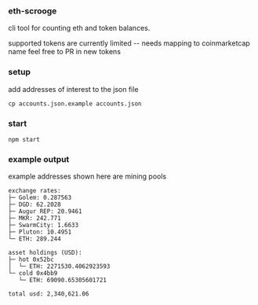 ### eth-scrooge

cli tool for counting eth and token balances.

supported tokens are currently limited -- needs mapping to coinmarketcap name
feel free to PR in new tokens

### setup

add addresses of interest to the json file
```
cp accounts.json.example accounts.json
```

### start

```
npm start
```

### example output

example addresses shown here are mining pools

```
exchange rates:
├─ Golem: 0.287563
├─ DGD: 62.2028
├─ Augur REP: 20.9461
├─ MKR: 242.771
├─ SwarmCity: 1.6633
├─ Pluton: 10.4951
└─ ETH: 289.244

asset holdings (USD):
├─ hot 0x52bc
│  └─ ETH: 2271530.4062923593
└─ cold 0x4bb9
   └─ ETH: 69090.65305601721

total usd: 2,340,621.06
```